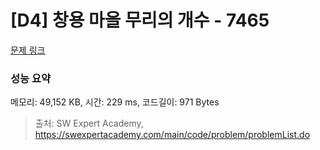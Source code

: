 # [D4] 창용 마을 무리의 개수 - 7465 

[문제 링크](https://swexpertacademy.com/main/code/problem/problemDetail.do?contestProbId=AWngfZVa9XwDFAQU) 

### 성능 요약

메모리: 49,152 KB, 시간: 229 ms, 코드길이: 971 Bytes



> 출처: SW Expert Academy, https://swexpertacademy.com/main/code/problem/problemList.do